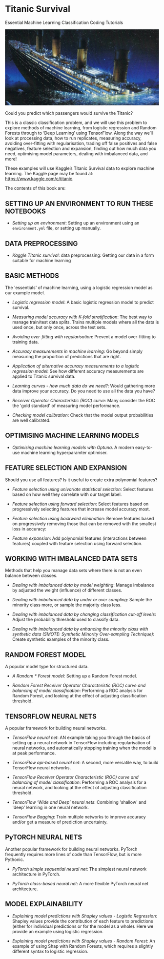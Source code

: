 # Titanic Survival

Essential Machine Learning Classification Coding Tutorials

![](./images/titanic.png)

Could you predict which passengers would survive the Titanic?

This is a classic classification problem, and we will use this problem to explore methods of machine learning, from logistic regression and Random Forests through to ‘Deep Learning’ using TensorFlow. Along the way we’ll look at processing data, how to run replicates, measuring accuracy, avoiding over-fitting with regularisation, trading off false positives and false negatives, feature selection and expansion, finding out how much data you need, optimising model parameters, dealing with imbalanced data, and more!

These examples will use Kaggle’s Titanic Survival data to explore machine learning. The Kaggle page may be found at: https://www.kaggle.com/c/titanic.

The contents of this book are:

## SETTING UP AN ENVIRONMENT TO RUN THESE NOTEBOOKS

* *Setting up an environment*: Setting up an environment using an `environment.yml` file, or setting up manually.

## DATA PREPROCESSING

* *Kaggle Titanic survival*: data preprocessing: Getting our data in a form suitable for machine learning

## BASIC METHODS

The 'essentials' of machine learning, using a logistic regression model as our example model.

* *Logistic regression model*: A basic logistic regression model to predict survival.

* *Measuring model accuracy with K-fold stratification*: The best way to manage train/test data splits. Trains multiple models where all the data is used once, but only once, across the test sets.

* *Avoiding over-fitting with regularisation*: Prevent a model over-fitting to training data.

* *Accuracy measurements in machine learning*: Go beyond simply measuring the proportion of predictions that are right.

* *Application of alternative accuracy measurements to a logistic regression model*: See how different accuracy measurements are applied to Titanic survival data.

* *Learning curves - how much data do we need?*: Would gathering more data improve your accuracy. Do you need to use all the data you have?

* *Receiver Operator Characteristic (ROC) curve*: Many consider the ROC the 'gold standard' of measuring model performance.

* *Checking model calibration*: Check that the model output probabilities are well calibrated.

## OPTIMISING MACHINE LEARNING MODELS

* *Optimising machine learning models with Optuna*. A modern easy-to-use machine learning hyperparamter optimiser.

## FEATURE SELECTION AND EXPANSION

Should you use all features? Is it useful to create extra polynomial features?

* *Feature selection using univariate statistical selection*: Select features based on how well they correlate with our target label.

* *Feature selection using forward selection*: Select features based on progressively selecting features that increase model accuracy most.

* *Feature selection using backward elimination*: Remove features based on progressively removing those that can be removed with the smallest loss in accuracy:

* *Feature expansion*: Add polynomial features (interactions between features) coupled with feature selection using forward selection.

## WORKING WITH IMBALANCED DATA SETS

Methods that help you manage data sets where there is not an even balance between classes.

* *Dealing with imbalanced data by model weighting*: Manage imbalance by adjusted the weight (influence) of different classes.

* *Dealing with imbalanced data by under or over sampling*: Sample the minority class more, or sample the majority class less.

* *Dealing with imbalanced data by changing classification cut-off levels*: Adjust the probability threshold used to classify data.

* *Dealing with imbalanced data by enhancing the minority class with synthetic data (SMOTE: Synthetic Minority Over-sampling Technique)*: Create synthetic examples of the minority class.

## RANDOM FOREST MODEL

A popular model type for structured data.

* *A Random *  Forest model*: Setting up a Random Forest model.

* *Random Forest Receiver Operator Characteristic (ROC) curve and balancing of model classification*: Performing a ROC analysis for Random Forest, and looking at the effect of adjusting classification threshold.

## TENSORFLOW NEURAL NETS

A popular framework for building neural networks.

* *TensorFlow neural net*: AN example taking you through the basics of setting up a neural network in TensorFlow including regularisation of neural networks, and automatically stopping training when the model is at peak performance.

* *TensorFlow api-based neural net*: A second, more versatile way, to build TensorFlow neural networks.

* *TensorFlow Receiver Operator Characteristic (ROC) curve and balancing of model classification*: Performing a ROC analysis for a neural network, and looking at the effect of adjusting classification threshold.

* *TensorFlow ‘Wide and Deep’ neural nets*: Combining 'shallow' and 'deep' learning in one neural network.

* *TensorFlow Bagging*: Train multiple networks to improve accuracy and/or get a measure of prediction uncertainty.

## PyTORCH NEURAL NETS

Another popular framework for building neural networks. PyTorch frequently requires more lines of code than TensorFlow, but is more Pythonic.

* *PyTorch simple sequential neural net*: The simplest neural network architecture in PyTorch.

* *PyTorch class-based neural net*: A more flexible PyTorch neural net architecture.

## MODEL EXPLAINABILITY

* *Explaining model predictions with Shapley values - Logistic Regression*: Shapley values provide the contribution of each feature to predictions (either for individual predictions or for the model as a whole). Here we provide an example using logistic regression.

* *Explaining model predictions with Shapley values - Random Forest*: An example of using Shap with Random Forests, which requires a slightly different syntax to logistic regression.


